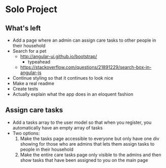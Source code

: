 # Solo Project

## What's left

* Add a page where an admin can assign care tasks to other people in their household
* Search for a pet
  * http://angular-ui.github.io/bootstrap/
    * typeahead
  * https://stackoverflow.com/questions/21891229/search-box-in-angular-js
* Continue styling so that it continues to look nice
* Make a real readme
* Create tests
* Actually explain what the app does in an eloquent fashion


## Assign care tasks

* Add a tasks array to the user model so that when you register, you automatically have an empty array of tasks
* Two options:
  1. Make the tasks page accessible to everyone but only have one div showing for those who are admins that lets them assign tasks to people in their household
  2. Make the entire care tasks page only visible to the admins and then show tasks that have been assigned to you on the main page
